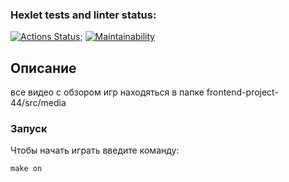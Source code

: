 ### Hexlet tests and linter status:
[![Actions Status](https://github.com/GOLDENBARSIK/frontend-project-44/actions/workflows/hexlet-check.yml/badge.svg)](https://github.com/GOLDENBARSIK/frontend-project-44/actions);
[![Maintainability](https://api.codeclimate.com/v1/badges/af14db9119a4720ce765/maintainability)](https://codeclimate.com/github/GOLDENBARSIK/frontend-project-44/maintainability)
## Описание

все видео с обзором игр находяться в папке frontend-project-44/src/media

### Запуск

Чтобы начать играть введите команду:

```
make on
```
